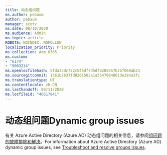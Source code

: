 ```yaml
---
title: 动态组问题
ms.author: pebaum
author: pebaum
manager: scotv
ms.date: 08/10/2020
ms.audience: Admin
ms.topic: article
ROBOTS: NOINDEX, NOFOLLOW
localization_priority: Priority
ms.collection: Adm_O365
ms.custom:
- "6174"
- "9003234"
ms.openlocfilehash: 5fda35dc722c545df7d5df8285657b2bf060ab23
ms.sourcegitcommit: 1361b2b37fd0201502a1a3547084961de284a3fc
ms.translationtype: HT
ms.contentlocale: zh-CN
ms.lasthandoff: 08/11/2020
ms.locfileid: "46617041"
---
```

# <a name="dynamic-group-issues"></a><span data-ttu-id="32fab-102">动态组问题</span><span class="sxs-lookup"><span data-stu-id="32fab-102">Dynamic group issues</span></span>

<span data-ttu-id="32fab-103">有关 Azure Active Directory (Azure AD) 动态组问题的相关信息，请参阅[组问题的故障排除和解决](https://docs.microsoft.com/azure/active-directory/users-groups-roles/groups-troubleshooting)。</span><span class="sxs-lookup"><span data-stu-id="32fab-103">For information about Azure Active Directory (Azure AD) dynamic group issues, see [Troubleshoot and resolve groups issues](https://docs.microsoft.com/azure/active-directory/users-groups-roles/groups-troubleshooting).</span></span>